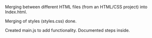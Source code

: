Merging between different HTML files (from an HTML/CSS project) into Index.html.

Merging of styles (styles.css) done. 

Created main.js to add functionality. Documented steps inside.

